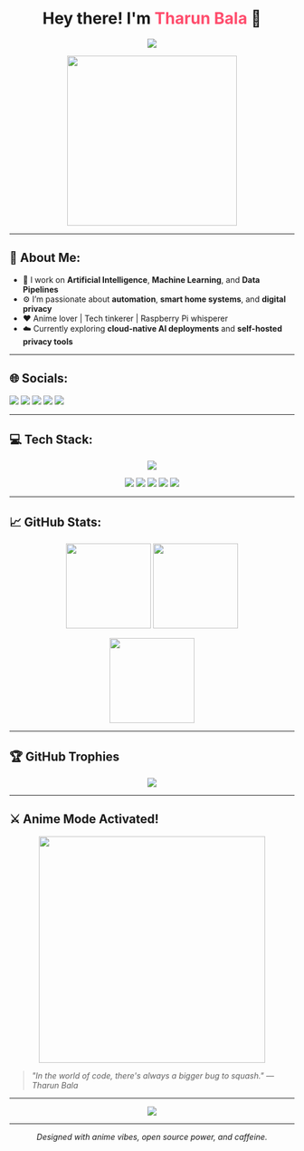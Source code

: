<h1 align="center">Hey there! I'm <span style="color:#ff4d6d;">Tharun Bala</span> 👋</h1>

<p align="center">
  <img src="https://readme-typing-svg.demolab.com/?lines=AI%20Engineer%20by%20Day;Otaku%20by%20Night;I%20automate%20my%20life%20with%20code!;&center=true&width=500&height=45&color=FF4D6D&vCenter=true&pause=1000&size=22" />
</p>

<p align="center">
  <img src="https://media.giphy.com/media/nNxT5qXR02FOM/giphy.gif" width="300" />
</p>

---

## 💫 About Me:
- 🧠 I work on **Artificial Intelligence**, **Machine Learning**, and **Data Pipelines**
- ⚙️ I’m passionate about **automation**, **smart home systems**, and **digital privacy**
- ❤️ Anime lover | Tech tinkerer | Raspberry Pi whisperer
- ☁️ Currently exploring **cloud-native AI deployments** and **self-hosted privacy tools**

---

## 🌐 Socials:
<p align="left">
  <a href="https://behance.net/Hackb07"><img src="https://img.shields.io/badge/Behance-1769ff?logo=behance&logoColor=white" /></a>
  <a href="https://facebook.com/Bunny_bala02"><img src="https://img.shields.io/badge/Facebook-1877F2?logo=Facebook&logoColor=white" /></a>
  <a href="https://www.instagram.com/hackb07_tharun?igsh=MW9kdTFtNjJkdjUwaw=="><img src="https://img.shields.io/badge/Instagram-E4405F?logo=Instagram&logoColor=white" /></a>
  <a href="https://linkedin.com/in/Tharunbala.B"><img src="https://img.shields.io/badge/LinkedIn-0077B5?logo=linkedin&logoColor=white" /></a>
  <a href="https://codepen.io/Bunny_bala02"><img src="https://img.shields.io/badge/Codepen-000000?logo=codepen&logoColor=white" /></a>
</p>

---

## 💻 Tech Stack:
<p align="center">
  <img src="https://skillicons.dev/icons?i=raspberrypi,nvidia,unity,unreal,notion,powerbi,meta,amd,prettier&theme=dark" />
</p>

<p align="center">
  <img src="https://img.shields.io/badge/Home%20Assistant-41BDF5?style=for-the-badge&logo=home-assistant&logoColor=white" />
  <img src="https://img.shields.io/badge/PiHole-96060C?style=for-the-badge&logo=pi-hole&logoColor=white" />
  <img src="https://img.shields.io/badge/Steam-000000?style=for-the-badge&logo=steam&logoColor=white" />
  <img src="https://img.shields.io/badge/RiotGames-D32936?style=for-the-badge&logo=riotgames&logoColor=white" />
  <img src="https://img.shields.io/badge/Tor-7E4798?style=for-the-badge&logo=tor-project&logoColor=white" />
</p>

---

## 📈 GitHub Stats:
<p align="center">
  <img src="https://github-readme-stats.vercel.app/api?username=Hackb07&theme=tokyonight&show_icons=true&hide_border=false&count_private=true" height="150"/>
  <img src="https://github-readme-streak-stats.herokuapp.com/?user=Hackb07&theme=tokyonight&hide_border=false" height="150"/>
</p>

<p align="center">
  <img src="https://github-readme-stats.vercel.app/api/top-langs/?username=Hackb07&layout=compact&theme=tokyonight&hide_border=false" height="150"/>
</p>

---

## 🏆 GitHub Trophies
<p align="center">
  <img src="https://github-profile-trophy.vercel.app/?username=Hackb07&theme=tokyonight&no-bg=false&no-frame=false&margin-w=10" />
</p>

---

## ⚔️ Anime Mode Activated!
<p align="center">
  <img src="https://media.giphy.com/media/13FrpeVH09Zrb2/giphy.gif" width="400" />
</p>

> *"In the world of code, there's always a bigger bug to squash." — Tharun Bala*

---

<p align="center">
  <img src="https://visitcount.itsvg.in/api?id=Hackb07&icon=0&color=0" />
</p>

---

<p align="center"><i>Designed with anime vibes, open source power, and caffeine.</i></p>

<!-- Proudly created with GPRM ( https://gprm.itsvg.in ) -->